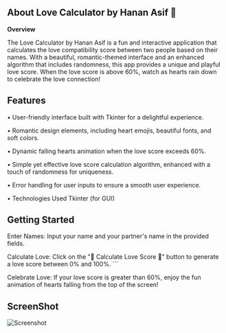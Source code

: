 ## **About Love Calculator by Hanan Asif 💖**

**Overview**

The Love Calculator by Hanan Asif is a fun and interactive application that calculates the love compatibility score between two people based on their names. With a beautiful, romantic-themed interface and an enhanced algorithm that includes randomness, this app provides a unique and playful love score. When the love score is above 60%, watch as hearts rain down to celebrate the love connection!

## **Features**

• User-friendly interface built with Tkinter for a delightful experience.

• Romantic design elements, including heart emojis, beautiful fonts, and soft colors.

• Dynamic falling hearts animation when the love score exceeds 60%.

• Simple yet effective love score calculation algorithm, enhanced with a touch of randomness for uniqueness.

• Error handling for user inputs to ensure a smooth user experience.

• Technologies Used Tkinter (for GUI)


## **Getting Started**

Enter Names: Input your name and your partner's name in the provided fields.

Calculate Love: Click on the "💞 Calculate Love Score 💞" button to generate a love score between 0% and 100%.
                                  ```
                                  
Celebrate Love: If your love score is greater than 60%, enjoy the fun animation of hearts falling from the top of the screen!

## **ScreenShot**

![Screenshot](https://github.com/user-attachments/assets/fb8db501-9d08-4d7d-8339-60211c343926)
